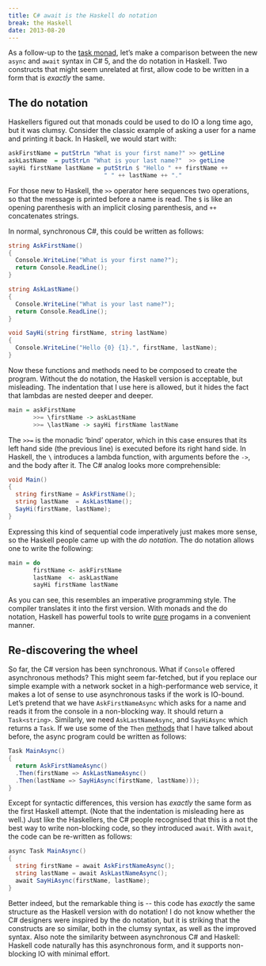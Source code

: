 ```yaml
---
title: C# await is the Haskell do notation
break: the Haskell
date: 2013-08-20
---
```


As a follow-up to the [task monad](/2013/05/01/the-task-monad-in-csharp),
let’s make a comparison between the new `async` and `await` syntax in C# 5,
and the do notation in Haskell. Two constructs that might seem unrelated at
first, allow code to be written in a form that is _exactly_ the same.

The do notation
---------------
Haskellers figured out that monads could be used to do IO a long time ago, but
it was clumsy. Consider the classic example of asking a user for a name and
printing it back. In Haskell, we would start with:

```haskell
askFirstName = putStrLn "What is your first name?" >> getLine
askLastName  = putStrLn "What is your last name?"  >> getLine
sayHi firstName lastName = putStrLn $ "Hello " ++ firstName ++
                           " " ++ lastName ++ "."
```

For those new to Haskell, the `>>` operator here sequences two operations, so
that the message is printed before a name is read. The `$` is like an opening
parenthesis with an implicit closing parenthesis, and `++` concatenates strings.

In normal, synchronous C#, this could be written as follows:

```cs
string AskFirstName()
{
  Console.WriteLine("What is your first name?");
  return Console.ReadLine();
}

string AskLastName()
{
  Console.WriteLine("What is your last name?");
  return Console.ReadLine();
}

void SayHi(string firstName, string lastName)
{
  Console.WriteLine("Hello {0} {1}.", firstName, lastName);
}
```

Now these functions and methods need to be composed to create the program.
Without the do notation, the Haskell version is acceptable, but misleading.
The indentation that I use here is allowed, but it hides the fact that
lambdas are nested deeper and deeper.

```haskell
main = askFirstName
       >>= \firstName -> askLastName
       >>= \lastName -> sayHi firstName lastName
```

The `>>=` is the monadic ‘bind’ operator, which in this case ensures that its
left hand side (the previous line) is executed before its right hand side. In
Haskell, the `\` introduces a lambda function, with arguments before the `->`,
and the body after it. The C# analog looks more comprehensible:

```cs
void Main()
{
  string firstName = AskFirstName();
  string lastName  = AskLastName();
  SayHi(firstName, lastName);
}
```

Expressing this kind of sequential code imperatively just makes more sense,
so the Haskell people came up with the _do notation_. The do notation allows
one to write the following:

```haskell
main = do
       firstName <- askFirstName
       lastName  <- askLastName
       sayHi firstName lastName
```

As you can see, this resembles an imperative programming style. The compiler
translates it into the first version. With monads and the do notation, Haskell
has powerful tools to write [pure](https://en.wikipedia.org/wiki/Pure_function)
progams in a convenient manner.

Re-discovering the wheel
------------------------
So far, the C# version has been synchronous. What if `Console` offered
asynchronous methods? This might seem far-fetched, but if you replace our simple
example with a network socket in a high-performance web service, it makes
a lot of sense to use asynchronous tasks if the work is IO-bound. Let’s
pretend that we have `AskFirstNameAsync` which asks for a name and reads it from
the console in a non-blocking way. It should return a `Task<string>`. Similarly,
we need `AskLastNameAsync`, and `SayHiAsync` which returns a `Task`. If we use
some of the `Then` [methods](https://blogs.msdn.com/b/pfxteam/archive/2010/11/21/10094564.aspx)
that I have talked about before, the async program could be written as follows:

```cs
Task MainAsync()
{
  return AskFirstNameAsync()
  .Then(firstName => AskLastNameAsync()
  .Then(lastName => SayHiAsync(firstName, lastName)));
}
```

Except for syntactic differences, this version has _exactly_ the same form as
the first Haskell attempt. (Note that the indentation is misleading here as well.)
Just like the Haskellers, the C# people recognised that this is a not the best
way to write non-blocking code, so they introduced `await`. With `await`, the
code can be re-written as follows:

```cs
async Task MainAsync()
{
  string firstName = await AskFirstNameAsync();
  string lastName = await AskLastNameAsync();
  await SayHiAsync(firstName, lastName);
}
```

Better indeed, but the remarkable thing is -- this code has _exactly_ the same
structure as the Haskell version with do notation! I do not know whether the C#
designers were inspired by the do notation, but it is striking that the
constructs are so similar, both in the clumsy syntax, as well as the improved
syntax. Also note the similarity between asynchronous C# and Haskell: Haskell
code naturally has this asynchronous form, and it supports non-blocking IO with
minimal effort.
